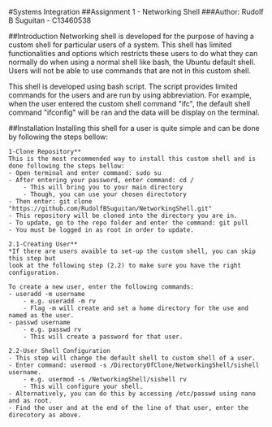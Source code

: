 #Systems Integration
##Assignment 1 - Networking Shell
###Author: Rudolf B Suguitan - C13460538

##Introduction
Networking shell is developed for the purpose of having a custom shell
for particular users of a system. This shell has limited functionalities 
and options which restricts these users to do what they can normally do 
when using a normal shell like bash, the Ubuntu default shell. Users will 
not be able to use commands that are not in this custom shell.

This shell is developed using bash script. The script provides limited 
commands for the users and are run by using abbreviation. For example, 
when the user entered the custom shell command "ifc", the default shell
command "ifconfig" will be ran and the data will be display on the terminal.

##Installation
Installing this shell for a user is quite simple and can be done by following
the steps bellow:

	1-Clone Repository**
	This is the most recommended way to install this custom shell and is 
	done following the steps bellow:
	- Open terminal and enter command: sudo su
	- After entering your password, enter command: cd /
		- This will bring you to your main directory
		- Though, you can use your chosen directotory
	- Then enter: git clone "https://github.com/RudolfBSuguitan/NetworkingShell.git"
	- This repository will be cloned into the directory you are in.
	- To update, go to the repo folder and enter the command: git pull
	- You must be logged in as root in order to update.

	2.1-Creating User**
	*If there are users avaible to set-up the custom shell, you can skip this step but 
	look at the following step (2.2) to make sure you have the right configuration.
	
	To create a new user, enter the following commands:
	- useradd -m username
		- e.g. useradd -m rv
		- Flag -m will create and set a home directory for the use and named as the user.
	- passwd username
		- e.g. passwd rv
		- This will create a password for that user.

	2.2-User Shell Configuration
	- This step will change the default shell to custom shell of a user.
	- Enter command: usermod -s /DirectoryOfClone/NetworkingShell/sishell username.
		- e.g. usermod -s /NetworkingShell/sishell rv
		- This will configure your shell.
	- Alternatively, you can do this by accessing /etc/passwd using nano and as root.
	- Find the user and at the end of the line of that user, enter the direcotory as above.
	

  
